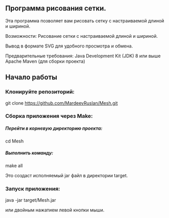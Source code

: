 
## Программа рисования сетки.
Эта программа позволяет вам рисовать сетку с настраиваемой длиной и шириной.

Возможности:
Рисование сетки с настраиваемой длиной и шириной.


Вывод в формате SVG для удобного просмотра и обмена.

Предварительные требования:
Java Development Kit (JDK) 8 или выше
Apache Maven (для сборки проекта)

## Начало работы
### Клонируйте репозиторий:

git clone https://github.com/MardeevRuslan/Mesh.git





### Сборка приложения через Make:

##### Перейти в корневую директорию проекта:

cd Mesh

##### Выполнить команду:

make all

Это создаст исполняемый jar файл в директории target.

### Запуск приложения:

java -jar target/Mesh.jar

или двойным нажатием левой кнопки мыши.
